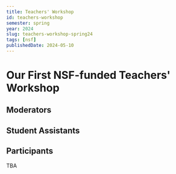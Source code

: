 ```yaml
---
title: Teachers' Workshop
id: teachers-workshop
semester: spring
year: 2024
slug: teachers-workshop-spring24
tags: [nsf]
publishedDate: 2024-05-10
---
```


# Our First NSF-funded Teachers' Workshop

## Moderators


## Student Assistants


## Participants

TBA
